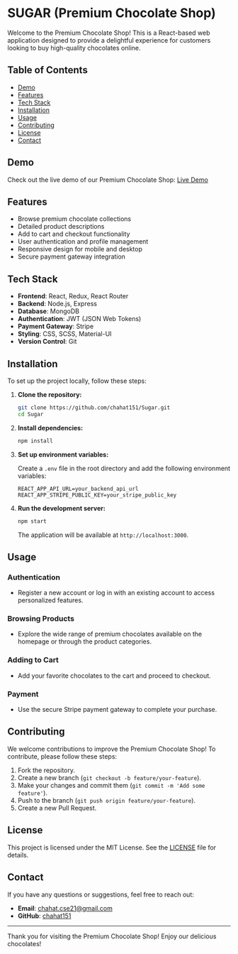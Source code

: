 
# SUGAR (Premium Chocolate Shop)

Welcome to the Premium Chocolate Shop! This is a React-based web application designed to provide a delightful experience for customers looking to buy high-quality chocolates online.

## Table of Contents

- [Demo](#demo)
- [Features](#features)
- [Tech Stack](#tech-stack)
- [Installation](#installation)
- [Usage](#usage)
- [Contributing](#contributing)
- [License](#license)
- [Contact](#contact)

## Demo

Check out the live demo of our Premium Chocolate Shop: [Live Demo](https://sugar-amber.vercel.app)

## Features

- Browse premium chocolate collections
- Detailed product descriptions
- Add to cart and checkout functionality
- User authentication and profile management
- Responsive design for mobile and desktop
- Secure payment gateway integration

## Tech Stack

- **Frontend**: React, Redux, React Router
- **Backend**: Node.js, Express
- **Database**: MongoDB
- **Authentication**: JWT (JSON Web Tokens)
- **Payment Gateway**: Stripe
- **Styling**: CSS, SCSS, Material-UI
- **Version Control**: Git

## Installation

To set up the project locally, follow these steps:

1. **Clone the repository:**

   ```bash
   git clone https://github.com/chahat151/Sugar.git
   cd Sugar
   ```

2. **Install dependencies:**

   ```bash
   npm install
   ```

3. **Set up environment variables:**

   Create a `.env` file in the root directory and add the following environment variables:

   ```env
   REACT_APP_API_URL=your_backend_api_url
   REACT_APP_STRIPE_PUBLIC_KEY=your_stripe_public_key
   ```

4. **Run the development server:**

   ```bash
   npm start
   ```

   The application will be available at `http://localhost:3000`.

## Usage

### Authentication

- Register a new account or log in with an existing account to access personalized features.

### Browsing Products

- Explore the wide range of premium chocolates available on the homepage or through the product categories.

### Adding to Cart

- Add your favorite chocolates to the cart and proceed to checkout.

### Payment

- Use the secure Stripe payment gateway to complete your purchase.

## Contributing

We welcome contributions to improve the Premium Chocolate Shop! To contribute, please follow these steps:

1. Fork the repository.
2. Create a new branch (`git checkout -b feature/your-feature`).
3. Make your changes and commit them (`git commit -m 'Add some feature'`).
4. Push to the branch (`git push origin feature/your-feature`).
5. Create a new Pull Request.

## License

This project is licensed under the MIT License. See the [LICENSE](LICENSE) file for details.

## Contact

If you have any questions or suggestions, feel free to reach out:

- **Email**: chahat.cse21@gmail.com
- **GitHub**: [chahat151](https://github.com/chahat151/)

---

Thank you for visiting the Premium Chocolate Shop! Enjoy our delicious chocolates!
